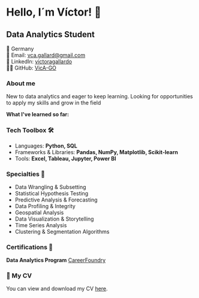 # Hello, I´m Víctor! 👋

## Data Analytics Student

📍 Germany  
📧 Email: vca.gallard@gmail.com  
🔗 LinkedIn: [victoragallardo](https://www.linkedin.com/in/victoragallardo/)  
👨‍💻 GitHub: [VicA-GO](https://github.com/VicA-GO)  


### About me

New to data analytics and eager to keep learning. Looking for opportunities to apply my skills and grow in the field

**What I've learned so far:**

### Tech Toolbox 🛠️
- Languages: **Python, SQL**
- Frameworks & Libraries: **Pandas, NumPy, Matplotlib, Scikit-learn**
- Tools: **Excel, Tableau, Jupyter, Power BI**
### Specialties 🎯 
  - Data Wrangling & Subsetting  
  - Statistical Hypothesis Testing  
  - Predictive Analysis & Forecasting  
  - Data Profiling & Integrity  
  - Geospatial Analysis  
  - Data Visualization & Storytelling  
  - Time Series Analysis  
  - Clustering & Segmentation Algorithms  

 ### Certifications 📜
 **Data Analytics Program** [CareerFoundry](https://github.com/CareerFoundry)

### 📄 My CV
You can view and download my CV [here](https://github.com/VicA-GO/CV/blob/main/Gallardo-VictorA.%20resume.pdf).
